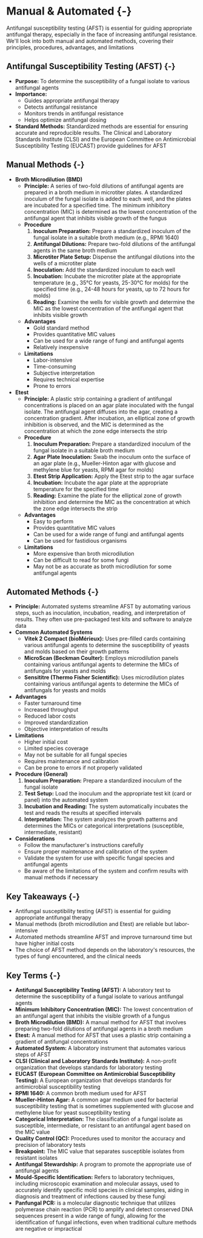 # Manual & Automated {-}

Antifungal susceptibility testing (AFST) is essential for guiding appropriate antifungal therapy, especially in the face of increasing antifungal resistance. We'll look into both manual and automated methods, covering their principles, procedures, advantages, and limitations

## **Antifungal Susceptibility Testing (AFST)** {-}

*   **Purpose:** To determine the susceptibility of a fungal isolate to various antifungal agents
*   **Importance:**
    *   Guides appropriate antifungal therapy
    *   Detects antifungal resistance
    *   Monitors trends in antifungal resistance
    *   Helps optimize antifungal dosing
*   **Standard Methods:** Standardized methods are essential for ensuring accurate and reproducible results. The Clinical and Laboratory Standards Institute (CLSI) and the European Committee on Antimicrobial Susceptibility Testing (EUCAST) provide guidelines for AFST

## **Manual Methods** {-}

*   **Broth Microdilution (BMD)**
    *   **Principle:** A series of two-fold dilutions of antifungal agents are prepared in a broth medium in microtiter plates. A standardized inoculum of the fungal isolate is added to each well, and the plates are incubated for a specified time. The minimum inhibitory concentration (MIC) is determined as the lowest concentration of the antifungal agent that inhibits visible growth of the fungus
    *   **Procedure**
        1.  **Inoculum Preparation:** Prepare a standardized inoculum of the fungal isolate in a suitable broth medium (e.g., RPMI 1640)
        2.  **Antifungal Dilutions:** Prepare two-fold dilutions of the antifungal agents in the same broth medium
        3.  **Microtiter Plate Setup:** Dispense the antifungal dilutions into the wells of a microtiter plate
        4.  **Inoculation:** Add the standardized inoculum to each well
        5.  **Incubation:** Incubate the microtiter plate at the appropriate temperature (e.g., 35°C for yeasts, 25-30°C for molds) for the specified time (e.g., 24-48 hours for yeasts, up to 72 hours for molds)
        6.  **Reading:** Examine the wells for visible growth and determine the MIC as the lowest concentration of the antifungal agent that inhibits visible growth
    *   **Advantages**
        *   Gold standard method
        *   Provides quantitative MIC values
        *   Can be used for a wide range of fungi and antifungal agents
        *   Relatively inexpensive
    *   **Limitations**
        *   Labor-intensive
        *   Time-consuming
        *   Subjective interpretation
        *   Requires technical expertise
        *   Prone to errors
*   **Etest**
    *   **Principle:** A plastic strip containing a gradient of antifungal concentrations is placed on an agar plate inoculated with the fungal isolate. The antifungal agent diffuses into the agar, creating a concentration gradient. After incubation, an elliptical zone of growth inhibition is observed, and the MIC is determined as the concentration at which the zone edge intersects the strip
    *   **Procedure**
        1.  **Inoculum Preparation:** Prepare a standardized inoculum of the fungal isolate in a suitable broth medium
        2.  **Agar Plate Inoculation:** Swab the inoculum onto the surface of an agar plate (e.g., Mueller-Hinton agar with glucose and methylene blue for yeasts, RPMI agar for molds)
        3.  **Etest Strip Application:** Apply the Etest strip to the agar surface
        4.  **Incubation:** Incubate the agar plate at the appropriate temperature for the specified time
        5.  **Reading:** Examine the plate for the elliptical zone of growth inhibition and determine the MIC as the concentration at which the zone edge intersects the strip
    *   **Advantages**
        *   Easy to perform
        *   Provides quantitative MIC values
        *   Can be used for a wide range of fungi and antifungal agents
        *   Can be used for fastidious organisms
    *   **Limitations**
        *   More expensive than broth microdilution
        *   Can be difficult to read for some fungi
        *   May not be as accurate as broth microdilution for some antifungal agents

## **Automated Methods** {-}

*   **Principle:** Automated systems streamline AFST by automating various steps, such as inoculation, incubation, reading, and interpretation of results. They often use pre-packaged test kits and software to analyze data
*   **Common Automated Systems**
    *   **Vitek 2 Compact (bioMérieux):** Uses pre-filled cards containing various antifungal agents to determine the susceptibility of yeasts and molds based on their growth patterns
    *   **MicroScan (Beckman Coulter):** Employs microdilution panels containing various antifungal agents to determine the MICs of antifungals for yeasts and molds
    *   **Sensititre (Thermo Fisher Scientific):** Uses microdilution plates containing various antifungal agents to determine the MICs of antifungals for yeasts and molds
*   **Advantages**
    *   Faster turnaround time
    *   Increased throughput
    *   Reduced labor costs
    *   Improved standardization
    *   Objective interpretation of results
*   **Limitations**
    *   Higher initial cost
    *   Limited species coverage
    *   May not be suitable for all fungal species
    *   Requires maintenance and calibration
    *   Can be prone to errors if not properly validated
*   **Procedure (General)**
    1.  **Inoculum Preparation:** Prepare a standardized inoculum of the fungal isolate
    2.  **Test Setup:** Load the inoculum and the appropriate test kit (card or panel) into the automated system
    3.  **Incubation and Reading:** The system automatically incubates the test and reads the results at specified intervals
    4.  **Interpretation:** The system analyzes the growth patterns and determines the MICs or categorical interpretations (susceptible, intermediate, resistant)
*   **Considerations**
    *   Follow the manufacturer's instructions carefully
    *   Ensure proper maintenance and calibration of the system
    *   Validate the system for use with specific fungal species and antifungal agents
    *   Be aware of the limitations of the system and confirm results with manual methods if necessary

## **Key Takeaways** {-}

*   Antifungal susceptibility testing (AFST) is essential for guiding appropriate antifungal therapy
*   Manual methods (broth microdilution and Etest) are reliable but labor-intensive
*   Automated methods streamline AFST and improve turnaround time but have higher initial costs
*   The choice of AFST method depends on the laboratory's resources, the types of fungi encountered, and the clinical needs

## **Key Terms** {-}

*   **Antifungal Susceptibility Testing (AFST):** A laboratory test to determine the susceptibility of a fungal isolate to various antifungal agents
*   **Minimum Inhibitory Concentration (MIC):** The lowest concentration of an antifungal agent that inhibits the visible growth of a fungus
*   **Broth Microdilution (BMD):** A manual method for AFST that involves preparing two-fold dilutions of antifungal agents in a broth medium
*   **Etest:** A manual method for AFST that uses a plastic strip containing a gradient of antifungal concentrations
*   **Automated System:** A laboratory instrument that automates various steps of AFST
*   **CLSI (Clinical and Laboratory Standards Institute):** A non-profit organization that develops standards for laboratory testing
*   **EUCAST (European Committee on Antimicrobial Susceptibility Testing):** A European organization that develops standards for antimicrobial susceptibility testing
*   **RPMI 1640:** A common broth medium used for AFST
*   **Mueller-Hinton Agar:** A common agar medium used for bacterial susceptibility testing that is sometimes supplemented with glucose and methylene blue for yeast susceptibility testing
*   **Categorical Interpretation:** The classification of a fungal isolate as susceptible, intermediate, or resistant to an antifungal agent based on the MIC value
*   **Quality Control (QC):** Procedures used to monitor the accuracy and precision of laboratory tests
*   **Breakpoint:** The MIC value that separates susceptible isolates from resistant isolates
*   **Antifungal Stewardship:** A program to promote the appropriate use of antifungal agents
*   **Mould-Specific Identification:** Refers to laboratory techniques, including microscopic examination and molecular assays, used to accurately identify specific mold species in clinical samples, aiding in diagnosis and treatment of infections caused by these fungi
*   **Panfungal PCR:** is a molecular diagnostic technique that utilizes polymerase chain reaction (PCR) to amplify and detect conserved DNA sequences present in a wide range of fungi, allowing for the identification of fungal infections, even when traditional culture methods are negative or impractical
